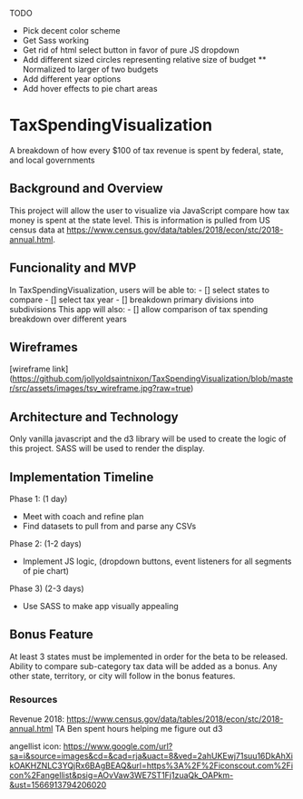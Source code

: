 TODO
* Pick decent color scheme
* Get Sass working
* Get rid of html select button in favor of pure JS dropdown
* Add different sized circles representing relative size of budget
** Normalized to larger of two budgets
* Add different year options
* Add hover effects to pie chart areas

# TaxSpendingVisualization

  A breakdown of how every $100 of tax revenue is spent by federal, state, and local governments

## Background and Overview

  This project will allow the user to visualize via JavaScript compare how tax money is spent at the state level.  This is information is pulled from US census data at https://www.census.gov/data/tables/2018/econ/stc/2018-annual.html.

## Funcionality and MVP

  In TaxSpendingVisualization, users will be able to:
    - [] select states to compare
    - [] select tax year
    - [] breakdown primary divisions into subdivisions
  This app will also:
    - [] allow comparison of tax spending breakdown over different years

    
## Wireframes

[wireframe link] (https://github.com/jollyoldsaintnixon/TaxSpendingVisualization/blob/master/src/assets/images/tsv_wireframe.jpg?raw=true)


## Architecture and Technology

Only vanilla javascript and the d3 library will be used to create the logic of this project.  SASS will be used to render the display.  

## Implementation Timeline

Phase 1: (1 day)
* Meet with coach and refine plan
* Find datasets to pull from and parse any CSVs

Phase 2: (1-2 days)
* Implement JS logic, (dropdown buttons, event listeners for all segments of pie chart)

Phase 3) (2-3 days)
* Use SASS to make app visually appealing

## Bonus Feature
  
  At least 3 states must be implemented in order for the beta to be released.  Ability to compare sub-category tax data will be added as a bonus.  Any other state, territory, or city will follow in the bonus features.

### Resources

  Revenue 2018: https://www.census.gov/data/tables/2018/econ/stc/2018-annual.html
  TA Ben spent hours helping me figure out d3

  angellist icon: https://www.google.com/url?sa=i&source=images&cd=&cad=rja&uact=8&ved=2ahUKEwj71suu16DkAhXikOAKHZNLC3YQjRx6BAgBEAQ&url=https%3A%2F%2Ficonscout.com%2Ficon%2Fangellist&psig=AOvVaw3WE7ST1Fj1zuaQk_OAPkm-&ust=1566913794206020

